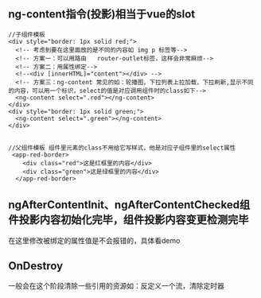 ## ng-content指令(投影)相当于vue的slot

```
//子组件模板
<div style="border: 1px solid red;">
  <!-- 考虑到要在这里面放的是不同的内容如 img p 标签等-->
  <!-- 方案一：可以用路由   router-outlet标签，这样会非常麻烦-->
  <!-- 方案二：用属性绑定-->
  <!--<div [innerHTML]="content"></div> -->
  <!-- 方案三：ng-content 常见的如：轮播图，下拉列表上拉加载，下拉刷新,显示不同的内容，可以用一个标识，select的值是对应调用组件时的class如下-->
  <ng-content select=".red"></ng-content>
</div>
<div style="border: 1px solid green;">
  <ng-content select=".green"></ng-content>
</div>


//父组件模板 组件里元素的class不用给它写样式，他是对应子组件里的select属性
 <app-red-border>
    <div class="red">这是红框里的内容</div>
    <div class="green">这是绿框里的内容</div>
  </app-red-border>

```

## ngAfterContentInit、ngAfterContentChecked组件投影内容初始化完毕，组件投影内容变更检测完毕
在这里修改被绑定的属性值是不会报错的，具体看demo

## OnDestroy
一般会在这个阶段清除一些引用的资源如：反定义一个流，清除定时器
